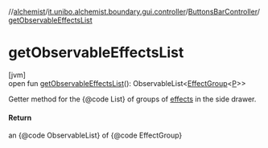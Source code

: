 //[alchemist](../../../index.md)/[it.unibo.alchemist.boundary.gui.controller](../index.md)/[ButtonsBarController](index.md)/[getObservableEffectsList](get-observable-effects-list.md)

# getObservableEffectsList

[jvm]\
open fun [getObservableEffectsList](get-observable-effects-list.md)(): ObservableList<[EffectGroup](../../it.unibo.alchemist.boundary.gui.effects/-effect-group/index.md)<[P](../../it.unibo.alchemist.boundary.monitor.generic/-numeric-label-monitor/index.md)>>

Getter method for the {@code List} of groups of [effects](../../it.unibo.alchemist.boundary.gui.effects/-effect-f-x/index.md) in the side drawer.

#### Return

an {@code ObservableList} of {@code EffectGroup}
